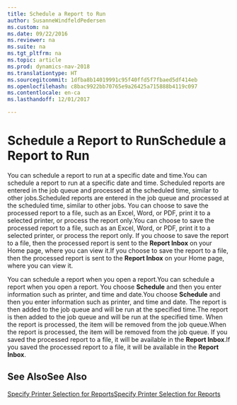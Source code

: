 ```yaml
---
title: Schedule a Report to Run
author: SusanneWindfeldPedersen
ms.custom: na
ms.date: 09/22/2016
ms.reviewer: na
ms.suite: na
ms.tgt_pltfrm: na
ms.topic: article
ms.prod: dynamics-nav-2018
ms.translationtype: HT
ms.sourcegitcommit: 1dfba8b14019991c95f40ffd5f7fbaed5df414eb
ms.openlocfilehash: c8bac9922bb70765e9a26425a715888b4119c097
ms.contentlocale: en-ca
ms.lasthandoff: 12/01/2017

---
```

    
# <a name="schedule-a-report-to-run"></a><span data-ttu-id="bcffe-102">Schedule a Report to Run</span><span class="sxs-lookup"><span data-stu-id="bcffe-102">Schedule a Report to Run</span></span>
<span data-ttu-id="bcffe-103">You can schedule a report to run at a specific date and time.</span><span class="sxs-lookup"><span data-stu-id="bcffe-103">You can schedule a report to run at a specific date and time.</span></span> <span data-ttu-id="bcffe-104">Scheduled reports are entered in the job queue and processed at the scheduled time, similar to other jobs.</span><span class="sxs-lookup"><span data-stu-id="bcffe-104">Scheduled reports are entered in the job queue and processed at the scheduled time, similar to other jobs.</span></span> <span data-ttu-id="bcffe-105">You can choose to save the processed report to a file, such as an Excel, Word, or PDF, print it to a selected printer, or process the report only.</span><span class="sxs-lookup"><span data-stu-id="bcffe-105">You can choose to save the processed report to a file, such as an Excel, Word, or PDF, print it to a selected printer, or process the report only.</span></span> <span data-ttu-id="bcffe-106">If you choose to save the report to a file, then the processed report is sent to the **Report Inbox** on your Home page, where you can view it.</span><span class="sxs-lookup"><span data-stu-id="bcffe-106">If you choose to save the report to a file, then the processed report is sent to the **Report Inbox** on your Home page, where you can view it.</span></span> 

<span data-ttu-id="bcffe-107">You can schedule a report when you open a report.</span><span class="sxs-lookup"><span data-stu-id="bcffe-107">You can schedule a report when you open a report.</span></span> <span data-ttu-id="bcffe-108">You choose **Schedule** and then you enter information such as printer, and time and date.</span><span class="sxs-lookup"><span data-stu-id="bcffe-108">You choose **Schedule** and then you enter information such as printer, and time and date.</span></span> <span data-ttu-id="bcffe-109">The report is then added to the job queue and will be run at the specified time.</span><span class="sxs-lookup"><span data-stu-id="bcffe-109">The report is then added to the job queue and will be run at the specified time.</span></span> <span data-ttu-id="bcffe-110">When the report is processed, the item will be removed from the job queue.</span><span class="sxs-lookup"><span data-stu-id="bcffe-110">When the report is processed, the item will be removed from the job queue.</span></span> <span data-ttu-id="bcffe-111">If you saved the processed report to a file, it will be available in the **Report Inbox**.</span><span class="sxs-lookup"><span data-stu-id="bcffe-111">If you saved the processed report to a file, it will be available in the **Report Inbox**.</span></span>

## <a name="see-also"></a><span data-ttu-id="bcffe-112">See Also</span><span class="sxs-lookup"><span data-stu-id="bcffe-112">See Also</span></span>
[<span data-ttu-id="bcffe-113">Specify Printer Selection for Reports</span><span class="sxs-lookup"><span data-stu-id="bcffe-113">Specify Printer Selection for Reports</span></span>](ui-specify-printer-selection-reports.md) 

 


